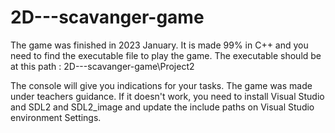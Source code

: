 # 2D---scavanger-game

  The game was finished in 2023 January. It is made 99% in C++ and you need to find the executable file to play the game. 
  The executable should be at this path : 2D---scavanger-game\Project2

  The console will give you indications for your tasks. 
  The game was made under teachers guidance.
  If it doesn't work, you need to install Visual Studio and SDL2 and SDL2_image and update the include paths on Visual Studio environment Settings.
